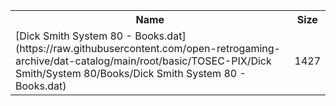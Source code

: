 <table>
<tr><th>Name</th><th>Size</th></tr>
<tr><td>
[Dick Smith System 80 - Books.dat](https://raw.githubusercontent.com/open-retrogaming-archive/dat-catalog/main/root/basic/TOSEC-PIX/Dick Smith/System 80/Books/Dick Smith System 80 - Books.dat)
</td><td>1427</td></tr>
</table>
